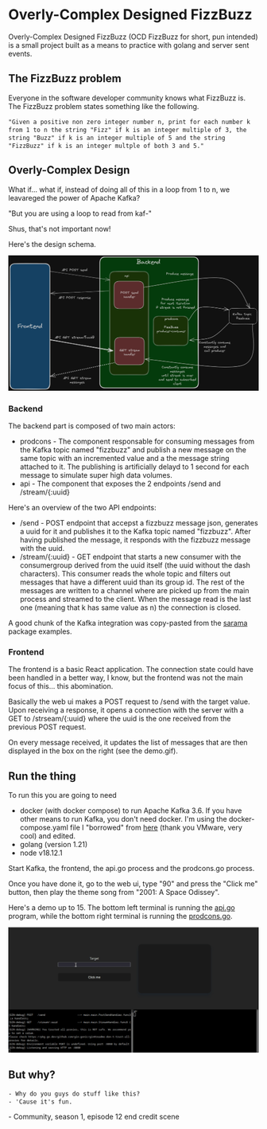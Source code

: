 # Overly-Complex Designed FizzBuzz

Overly-Complex Designed FizzBuzz (OCD FizzBuzz for short, pun intended) is a small project built as a means to practice with golang and server sent events.

## The FizzBuzz problem

Everyone in the software developer community knows what FizzBuzz is. The FizzBuzz problem states something like the following.

    "Given a positive non zero integer number n, print for each number k from 1 to n the string "Fizz" if k is an integer multiple of 3, the string "Buzz" if k is an integer multiple of 5 and the string "FizzBuzz" if k is an integer multple of both 3 and 5."

## Overly-Complex Design

What if... what if, instead of doing all of this in a loop from 1 to n, we leavareged the power of Apache Kafka?

"But you are using a loop to read from kaf-"

Shus, that's not important now!

Here's the design schema.

![The overly complex design](schema.png)

### Backend

The backend part is composed of two main actors:

- prodcons - The component responsable for consuming messages from the Kafka topic named "fizzbuzz" and publish a new message on the same topic with an incremented value and a the message string attached to it. The publishing is artificially delayd to 1 second for each message to simulate super high data volumes.
- api - The component that exposes the 2 endpoints /send and /stream/{:uuid}

Here's an overview of the two API endpoints:

- /send - POST endpoint that accepst a fizzbuzz message json, generates a uuid for it and publishes it to the Kafka topic named "fizzbuzz". After having published the message, it responds with the fizzbuzz message with the uuid.
- /stream/{:uuid} - GET endpoint that starts a new consumer with the consumergroup derived from the uuid itself (the uuid without the dash characters). This consumer reads the whole topic and filters out messages that have a different uuid than its group id. The rest of the messages are written to a channel where are picked up from the main process and streamed to the client. When the message read is the last one (meaning that k has same value as n) the connection is closed.

A good chunk of the Kafka integration was copy-pasted from the [sarama](https://github.com/IBM/sarama) package examples.

### Frontend

The frontend is a basic React application. The connection state could have been handled in a better way, I know, but the frontend was not the main focus of this... this abomination.

Basically the web ui makes a POST request to /send with the target value. Upon receiving a response, it opens a connection with the server with a GET to /strseam/{:uuid} where the uuid is the one received from the previous POST request.

On every message received, it updates the list of messages that are then displayed in the box on the right (see the demo.gif).

## Run the thing

To run this you are going to need

- docker (with docker compose) to run Apache Kafka 3.6. If you have other means to run Kafka, you don't need docker. I'm using the docker-compose.yaml file I "borrowed" from [here](https://raw.githubusercontent.com/bitnami/containers/main/bitnami/kafka/docker-compose.yml) (thank you VMware, very cool) and edited.
- golang (version 1.21)
- node v18.12.1

Start Kafka, the frontend, the api.go process and the prodcons.go process.

Once you have done it, go to the web ui, type "90" and press the "Click me" button, then play the theme song from "2001: A Space Odissey".

Here's a demo up to 15. The bottom left terminal is running the [api.go](backend/cmd/api/api.go) program, while the bottom right terminal is running the [prodcons.go](backend/cmd/prodcons/prodcons.go).

![Demo](demo.gif)

## But why?

    - Why do you guys do stuff like this?
    - 'Cause it's fun.

\- Community, season 1, episode 12 end credit scene